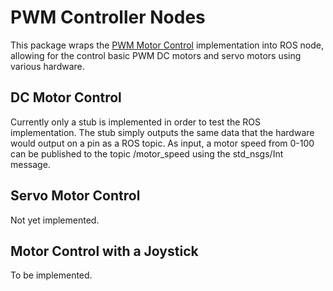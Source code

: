 # PWM Controller Nodes

This package wraps the [PWM Motor Control](https://github.com/GTAeberhard/pwm_motor_control) implementation into ROS node, allowing for the control basic PWM DC motors and servo motors using various hardware.

## DC Motor Control

Currently only a stub is implemented in order to test the ROS implementation.  The stub simply outputs the same data that the hardware would output on a pin as a ROS topic.  As input, a motor speed from 0-100 can be published to the topic /motor_speed using the std_nsgs/Int message.

## Servo Motor Control

Not yet implemented.

## Motor Control with a Joystick

To be implemented.